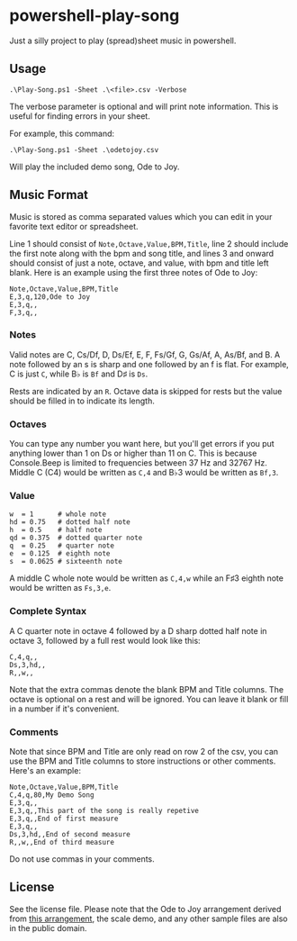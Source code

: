 # powershell-play-song
Just a silly project to play (spread)sheet music in powershell.

## Usage
`.\Play-Song.ps1 -Sheet .\<file>.csv -Verbose`

The verbose parameter is optional and will print note information. This is useful for finding errors in your sheet.

For example, this command:

`.\Play-Song.ps1 -Sheet .\odetojoy.csv`

Will play the included demo song, Ode to Joy.

## Music Format
Music is stored as comma separated values which you can edit in your favorite text editor or spreadsheet.

Line 1 should consist of `Note,Octave,Value,BPM,Title`, line 2 should include the first note along with the bpm and song title, and lines 3 and onward should consist of just a note, octave, and value, with bpm and title left blank. Here is an example using the first three notes of Ode to Joy:

```
Note,Octave,Value,BPM,Title
E,3,q,120,Ode to Joy
E,3,q,,
F,3,q,,
```

### Notes
Valid notes are C, Cs/Df, D, Ds/Ef, E, F, Fs/Gf, G, Gs/Af, A, As/Bf, and B. A note followed by an s is sharp and one followed by an f is flat. For example, C is just `C`, while B♭ is `Bf` and D♯ is `Ds`.

Rests are indicated by an `R`. Octave data is skipped for rests but the value should be filled in to indicate its length.

### Octaves
You can type any number you want here, but you'll get errors if you put anything lower than 1 on Ds or higher than 11 on C. This is because Console.Beep is limited to frequencies between 37 Hz and 32767 Hz. Middle C (C4) would be written as `C,4` and B♭3 would be written as `Bf,3`.

### Value
```
w  = 1      # whole note
hd = 0.75   # dotted half note
h  = 0.5    # half note
qd = 0.375  # dotted quarter note
q  = 0.25   # quarter note
e  = 0.125  # eighth note
s  = 0.0625 # sixteenth note
```
A middle C whole note would be written as `C,4,w` while an F♯3 eighth note would be written as `Fs,3,e`.

### Complete Syntax
A C quarter note in octave 4 followed by a D sharp dotted half note in octave 3, followed by a full rest would look like this:
```
C,4,q,,
Ds,3,hd,,
R,,w,,
```
Note that the extra commas denote the blank BPM and Title columns. The octave is optional on a rest and will be ignored. You can leave it blank or fill in a number if it's convenient.

### Comments
Note that since BPM and Title are only read on row 2 of the csv, you can use the BPM and Title columns to store instructions or other comments. Here's an example:
```
Note,Octave,Value,BPM,Title
C,4,q,80,My Demo Song
E,3,q,,
E,3,q,,This part of the song is really repetive
E,3,q,,End of first measure
E,3,q,,
Ds,3,hd,,End of second measure
R,,w,,End of third measure
```
Do not use commas in your comments.

## License
See the license file. Please note that the Ode to Joy arrangement derived from [this arrangement](https://www.mutopiaproject.org/cgibin/piece-info.cgi?id=528), the scale demo, and any other sample files are also in the public domain.
